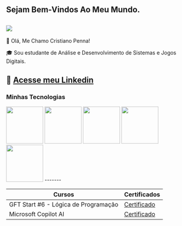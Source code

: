## Sejam Bem-Vindos Ao Meu Mundo.

![](https://media.giphy.com/media/JIX9t2j0ZTN9S/giphy.gif )
------

🎫 Olá, Me Chamo Cristiano Penna!

🎓 Sou estudante de Análise e Desenvolvimento de Sistemas e Jogos Digitais.

📃 [Acesse meu Linkedin](https://www.linkedin.com/in/cris-rosapenna/)
------

### Minhas Tecnologias

<img src="https://cdn.jsdelivr.net/gh/devicons/devicon@latest/icons/html5/html5-original-wordmark.svg" width="100px" > 
<img src="https://cdn.jsdelivr.net/gh/devicons/devicon@latest/icons/css3/css3-original-wordmark.svg" width="100px"> 
<img src="https://cdn.jsdelivr.net/gh/devicons/devicon@latest/icons/javascript/javascript-original.svg" width="100px"> 
<img src="https://cdn.jsdelivr.net/gh/devicons/devicon@latest/icons/git/git-original-wordmark.svg" width="100px"/> 
<img src="https://cdn.jsdelivr.net/gh/devicons/devicon@latest/icons/github/github-original-wordmark.svg" width="100px"/> 
-------

| Cursos | Certificados |
| ------------- | -------------- |
GFT Start #6 - Lógica de Programação | [Certificado](https://www.dio.me/certificate/ATGLNKIZ/share)
Microsoft Copilot AI | [Certificado](https://www.dio.me/certificate/IWGNOMLK/share)
